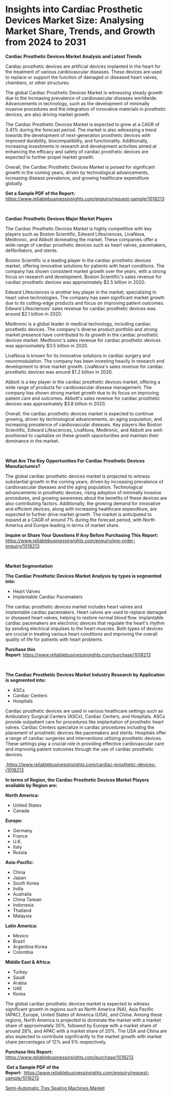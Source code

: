 <p><h1>Insights into Cardiac Prosthetic Devices Market Size: Analysing Market Share, Trends, and Growth from 2024 to 2031</h1></p><p><strong>Cardiac Prosthetic Devices Market Analysis and Latest Trends</strong></p>
<p><p>Cardiac prosthetic devices are artificial devices implanted in the heart for the treatment of various cardiovascular diseases. These devices are used to replace or support the function of damaged or diseased heart valves, chambers, or other structures.</p><p>The global Cardiac Prosthetic Devices Market is witnessing steady growth due to the increasing prevalence of cardiovascular diseases worldwide. Advancements in technology, such as the development of minimally invasive procedures and the integration of innovative materials in prosthetic devices, are also driving market growth.</p><p>The Cardiac Prosthetic Devices Market is expected to grow at a CAGR of 3.41% during the forecast period. The market is also witnessing a trend towards the development of next-generation prosthetic devices with improved durability, biocompatibility, and functionality. Additionally, increasing investments in research and development activities aimed at enhancing the efficacy and safety of cardiac prosthetic devices are expected to further propel market growth.</p><p>Overall, the Cardiac Prosthetic Devices Market is poised for significant growth in the coming years, driven by technological advancements, increasing disease prevalence, and growing healthcare expenditure globally.</p></p>
<p><strong>Get a Sample PDF of the Report:&nbsp;</strong> <a href="https://www.reliablebusinessinsights.com/enquiry/request-sample/1018213">https://www.reliablebusinessinsights.com/enquiry/request-sample/1018213</a></p>
<p>&nbsp;</p>
<p><strong>Cardiac Prosthetic Devices Major Market Players</strong></p>
<p><p>The Cardiac Prosthetic Devices Market is highly competitive with key players such as Boston Scientific, Edward Lifesciences, LivaNova, Medtronic, and Abbott dominating the market. These companies offer a wide range of cardiac prosthetic devices such as heart valves, pacemakers, defibrillators, and stents.</p><p>Boston Scientific is a leading player in the cardiac prosthetic devices market, offering innovative solutions for patients with heart conditions. The company has shown consistent market growth over the years, with a strong focus on research and development. Boston Scientific's sales revenue for cardiac prosthetic devices was approximately $2.5 billion in 2020.</p><p>Edward Lifesciences is another key player in the market, specializing in heart valve technologies. The company has seen significant market growth due to its cutting-edge products and focus on improving patient outcomes. Edward Lifesciences' sales revenue for cardiac prosthetic devices was around $2.1 billion in 2020.</p><p>Medtronic is a global leader in medical technology, including cardiac prosthetic devices. The company's diverse product portfolio and strong market presence have contributed to its growth in the cardiac prosthetic devices market. Medtronic's sales revenue for cardiac prosthetic devices was approximately $3.5 billion in 2020.</p><p>LivaNova is known for its innovative solutions in cardiac surgery and neuromodulation. The company has been investing heavily in research and development to drive market growth. LivaNova's sales revenue for cardiac prosthetic devices was around $1.2 billion in 2020.</p><p>Abbott is a key player in the cardiac prosthetic devices market, offering a wide range of products for cardiovascular disease management. The company has shown strong market growth due to its focus on improving patient care and outcomes. Abbott's sales revenue for cardiac prosthetic devices was approximately $3.8 billion in 2020.</p><p>Overall, the cardiac prosthetic devices market is expected to continue growing, driven by technological advancements, an aging population, and increasing prevalence of cardiovascular diseases. Key players like Boston Scientific, Edward Lifesciences, LivaNova, Medtronic, and Abbott are well-positioned to capitalize on these growth opportunities and maintain their dominance in the market.</p></p>
<p>&nbsp;</p>
<p><strong>What Are The Key Opportunities For Cardiac Prosthetic Devices Manufacturers?</strong></p>
<p><p>The global cardiac prosthetic devices market is projected to witness substantial growth in the coming years, driven by increasing prevalence of cardiovascular diseases and the aging population. Technological advancements in prosthetic devices, rising adoption of minimally invasive procedures, and growing awareness about the benefits of these devices are also contributing factors. Additionally, the growing demand for innovative and efficient devices, along with increasing healthcare expenditure, are expected to further drive market growth. The market is anticipated to expand at a CAGR of around 7% during the forecast period, with North America and Europe leading in terms of market share.</p></p>
<p><strong>Inquire or Share Your Questions If Any Before Purchasing This Report:</strong> <a href="https://www.reliablebusinessinsights.com/enquiry/pre-order-enquiry/1018213">https://www.reliablebusinessinsights.com/enquiry/pre-order-enquiry/1018213</a></p>
<p>&nbsp;</p>
<p><strong>Market Segmentation</strong></p>
<p><strong>The Cardiac Prosthetic Devices Market Analysis by types is segmented into:</strong></p>
<p><ul><li>Heart Valves</li><li>Implantable Cardiac Pacemakers</li></ul></p>
<p><p>The cardiac prosthetic devices market includes heart valves and implantable cardiac pacemakers. Heart valves are used to replace damaged or diseased heart valves, helping to restore normal blood flow. Implantable cardiac pacemakers are electronic devices that regulate the heart's rhythm by sending electrical impulses to the heart muscles. Both types of devices are crucial in treating various heart conditions and improving the overall quality of life for patients with heart problems.</p></p>
<p><strong>Purchase this Report:&nbsp;</strong><a href="https://www.reliablebusinessinsights.com/purchase/1018213">https://www.reliablebusinessinsights.com/purchase/1018213</a></p>
<p>&nbsp;</p>
<p><strong>The Cardiac Prosthetic Devices Market Industry Research by Application is segmented into:</strong></p>
<p><ul><li>ASCs</li><li>Cardiac Centers</li><li>Hospitals</li></ul></p>
<p><p>Cardiac prosthetic devices are used in various healthcare settings such as Ambulatory Surgical Centers (ASCs), Cardiac Centers, and Hospitals. ASCs provide outpatient care for procedures like implantation of prosthetic heart valves. Cardiac Centers specialize in cardiac procedures including the placement of prosthetic devices like pacemakers and stents. Hospitals offer a range of cardiac surgeries and interventions utilizing prosthetic devices. These settings play a crucial role in providing effective cardiovascular care and improving patient outcomes through the use of cardiac prosthetic devices.</p></p>
<p><a href="https://www.reliablebusinessinsights.com/cardiac-prosthetic-devices-r1018213">&nbsp;https://www.reliablebusinessinsights.com/cardiac-prosthetic-devices-r1018213</a></p>
<p><strong>In terms of Region, the Cardiac Prosthetic Devices Market Players available by Region are:</strong></p>
<p>
    <p> <strong> North America: </strong>
        <ul>
            <li>United States</li>
            <li>Canada</li>
        </ul>
        </p> 
    <p> <strong> Europe: </strong>
        <ul>
            <li>Germany</li>
            <li>France</li>
            <li>U.K.</li>
            <li>Italy</li>
            <li>Russia</li>
        </ul>
        </p> 
    <p> <strong> Asia-Pacific: </strong>
        <ul>
            <li>China</li>
            <li>Japan</li>
            <li>South Korea</li>
            <li>India</li>
            <li>Australia</li>
            <li>China Taiwan</li>
            <li>Indonesia</li>
            <li>Thailand</li>
            <li>Malaysia</li>
        </ul>
        </p> 
    <p> <strong> Latin America: </strong>
        <ul>
            <li>Mexico</li>
            <li>Brazil</li>
            <li>Argentina Korea</li>
            <li>Colombia</li>
        </ul>
        </p> 
    <p> <strong> Middle East & Africa: </strong>
        <ul>
            <li>Turkey</li>
            <li>Saudi</li>
            <li>Arabia</li>
            <li>UAE</li>
            <li>Korea</li>
        </ul>
    </p>
    </p>
<p><p>The global cardiac prosthetic devices market is expected to witness significant growth in regions such as North America (NA), Asia Pacific (APAC), Europe, United States of America (USA), and China. Among these regions, North America is projected to dominate the market with a market share of approximately 35%, followed by Europe with a market share of around 28%, and APAC with a market share of 20%. The USA and China are also expected to contribute significantly to the market growth with market share percentages of 12% and 5% respectively.</p></p>
<p><strong>Purchase this Report: </strong><a href="https://www.reliablebusinessinsights.com/purchase/1018213">https://www.reliablebusinessinsights.com/purchase/1018213</a></p>
<p>&nbsp;<strong>Get a Sample PDF of the Report:&nbsp;&nbsp;</strong><a href="https://www.reliablebusinessinsights.com/enquiry/request-sample/1018213">https://www.reliablebusinessinsights.com/enquiry/request-sample/1018213</a></p>
<p><strong></strong></p>
<p><p><a href="https://github.com/beatblasta/Market-Research-Report-List-4/blob/main/semi-automatic-tray-sealing-machines-market.md">Semi-Automatic Tray Sealing Machines Market</a></p></p>